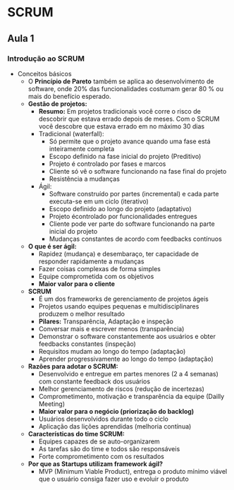 # SCRUM

## Aula 1
### Introdução ao SCRUM
+ Conceitos básicos
  + O **Princípio de Pareto** também se aplica ao desenvolvimento de software, onde 20% das funcionalidades costumam gerar 80 % ou mais do benefício esperado.
  + **Gestão de projetos:**
    + **Resumo:** Em projetos tradicionais você corre o risco de descobrir que estava errado depois de meses. Com o SCRUM você descobre que estava errado em no máximo 30 dias 
    + Tradicional (waterfall): 
      + Só permite que o projeto avance quando uma fase está inteiramente completa
      + Escopo definido na fase inicial do projeto (Preditivo)
      + Projeto é controlado por fases e marcos
      + Cliente só vê o software funcionando na fase final do projeto
      + Resistência a mudanças
    + Ágil: 
      + Software construído por partes (incremental) e cada parte executa-se em um ciclo (iterativo)
      + Escopo definido ao longo do projeto (adaptativo)
      + Projeto écontrolado por funcionalidades entregues
      + Cliente pode ver parte do software funcionando na parte inicial do projeto
      + Mudanças constantes de acordo com feedbacks contínuos
  + **O que é ser ágil:**
    + Rapidez (mudança) e desembaraço, ter capacidade de responder rapidamente a mudanças
    + Fazer coisas complexas de forma simples
    + Equipe comprometida com os objetivos
    + **Maior valor para o cliente**
  + **SCRUM**
    + É um dos frameworks de gerenciamento de projetos ágeis
    + Projetos usando equipes pequenas e multidisciplinares produzem o melhor resultado
    + **Pilares:** Transparência, Adaptação e inspeção
    + Conversar mais e escrever menos (transparência)
    + Demonstrar o software constantemente aos usuários e obter feedbacks constantes (inspeção)
    + Requisitos mudam ao longo do tempo (adaptação)
    + Aprender progressivamente ao longo do tempo (adaptação)
  + **Razões para adotar o SCRUM:**
    + Desenvolvido e entregue em partes menores (2 a 4 semanas) com constante feedback dos usuários
    + Melhor gerenciamento de riscos (redução de incertezas)
    + Comprometimento, motivação e transparência da equipe (Dailly Meeting)
    + **Maior valor para o negócio (priorização do backlog)**
    + Usuários desenvolvidos durante todo o ciclo
    + Aplicação das lições aprendidas (melhoria contínua)
  + **Características do time SCRUM:**
    + Equipes capazes de se auto-organizarem
    + As tarefas são do time e todos são responsáveis
    + Forte comprometimento com os resultados
  + **Por que as Startups utilizam framework ágil?**
    + MVP (Minimum Viable Product), entrega o produto mínimo viável que o usuário consiga fazer uso e evoluir o produto
